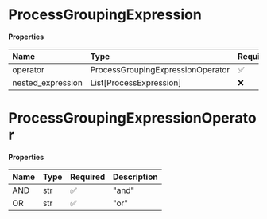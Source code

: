 # ProcessGroupingExpression

**Properties**

| Name              | Type                              | Required | Description |
| :---------------- | :-------------------------------- | :------- | :---------- |
| operator          | ProcessGroupingExpressionOperator | ✅       |             |
| nested_expression | List[ProcessExpression]           | ❌       |             |

# ProcessGroupingExpressionOperator

**Properties**

| Name | Type | Required | Description |
| :--- | :--- | :------- | :---------- |
| AND  | str  | ✅       | "and"       |
| OR   | str  | ✅       | "or"        |

